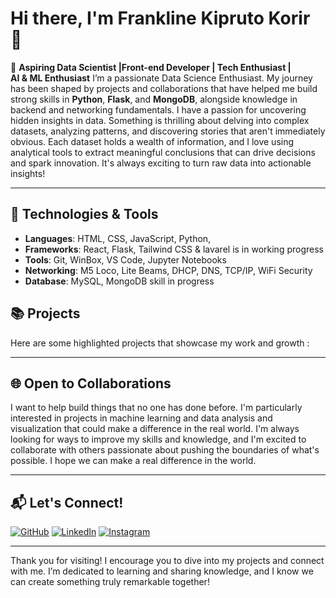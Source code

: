 # Hi there, I'm Frankline Kipruto Korir  👋

🚀 **Aspiring Data Scientist |Front-end Developer | Tech Enthusiast |  
AI & ML Enthusiast**
I’m a passionate Data Science Enthusiast. My journey has been shaped by projects and collaborations that have helped me build strong skills in **Python**, **Flask**, and **MongoDB**, alongside knowledge in backend and networking fundamentals. I have a passion for uncovering hidden insights in data. Something is thrilling about delving into complex datasets, analyzing patterns, and discovering stories that aren't immediately obvious. Each dataset holds a wealth of information, and I love using analytical tools to extract meaningful conclusions that can drive decisions and spark innovation. It's always exciting to turn raw data into actionable insights!

---

## 🔧 Technologies & Tools

- **Languages**: HTML, CSS, JavaScript, Python, 
- **Frameworks**: React, Flask, Tailwind CSS & lavarel is in working progress
- **Tools**: Git, WinBox, VS Code, Jupyter Notebooks
- **Networking**: M5 Loco, Lite Beams, DHCP, DNS, TCP/IP, WiFi Security
- **Database**: MySQL, MongoDB skill in progress

## 📚 Projects

Here are some highlighted projects that showcase my work and growth :




---

## 🌐 Open to Collaborations

I want to help build things that no one has done before. I'm particularly interested in projects in machine learning and data analysis and visualization that could make a difference in the real world. I'm always looking for ways to improve my skills and knowledge, and I'm excited to collaborate with others passionate about pushing the boundaries of what's possible. I hope we can make a real difference in the world.

---

## 📬 Let's Connect!

[![GitHub](https://img.shields.io/badge/-GitHub-333?style=flat-square&logo=github)](https://github.com/kiprutoKE)
[![LinkedIn](https://img.shields.io/badge/-LinkedIn-blue?style=flat-square&logo=linkedin)](https://linkedin.com/in/frankline-kipruto-2516141b0)
[![Instagram](https://img.shields.io/badge/-GitHub-333?style=flat-square&logo=instagram)](https://instagram.com/_frankline._/)

---
Thank you for visiting! I encourage you to dive into my projects and connect with me. I’m dedicated to learning and sharing knowledge, and I know we can create something truly remarkable together! 
